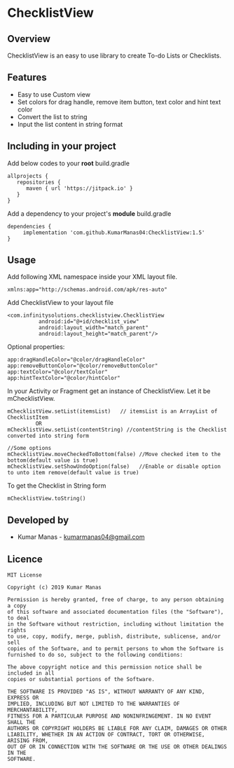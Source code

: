 # ChecklistView
## Overview
ChecklistView is an easy to use library to create To-do Lists or Checklists.

## Features
  - Easy to use Custom view
  - Set colors for drag handle, remove item button, text color and hint text color
  - Convert the list to string
  - Input the list content in string format

## Including in your project
Add below codes to your <b>root</b> build.gradle
```
allprojects {
   repositories {
      maven { url 'https://jitpack.io' }
   }
}
```
Add a dependency to your project's <b>module</b> build.gradle
```
dependencies {
     implementation 'com.github.KumarManas04:ChecklistView:1.5'
}
```
## Usage
Add following XML namespace inside your XML layout file.
```
xmlns:app="http://schemas.android.com/apk/res-auto"
```

Add ChecklistView to your layout file
```
<com.infinitysolutions.checklistview.ChecklistView
          android:id="@+id/checklist_view"
          android:layout_width="match_parent"
          android:layout_height="match_parent"/>
```
Optional properties:
```
app:dragHandleColor="@color/dragHandleColor"
app:removeButtonColor="@color/removeButtonColor"
app:textColor="@color/textColor"
app:hintTextColor="@color/hintColor"
```
In your Activity or Fragment get an instance of ChecklistView. Let it be mChecklistView.
```
mChecklistView.setList(itemsList)   // itemsList is an ArrayList of ChecklistItem
         OR
mChecklistView.setList(contentString) //contentString is the Checklist converted into string form

//Some options
mChecklistView.moveCheckedToBottom(false) //Move checked item to the bottom(default value is true)
mChecklistView.setShowUndoOption(false)   //Enable or disable option to unto item remove(default value is true)
```
To get the Checklist in String form
```
mChecklistView.toString()
```

## Developed by
* Kumar Manas - <kumarmanas04@gmail.com>

## Licence
```
MIT License

Copyright (c) 2019 Kumar Manas

Permission is hereby granted, free of charge, to any person obtaining a copy
of this software and associated documentation files (the "Software"), to deal
in the Software without restriction, including without limitation the rights
to use, copy, modify, merge, publish, distribute, sublicense, and/or sell
copies of the Software, and to permit persons to whom the Software is
furnished to do so, subject to the following conditions:

The above copyright notice and this permission notice shall be included in all
copies or substantial portions of the Software.

THE SOFTWARE IS PROVIDED "AS IS", WITHOUT WARRANTY OF ANY KIND, EXPRESS OR
IMPLIED, INCLUDING BUT NOT LIMITED TO THE WARRANTIES OF MERCHANTABILITY,
FITNESS FOR A PARTICULAR PURPOSE AND NONINFRINGEMENT. IN NO EVENT SHALL THE
AUTHORS OR COPYRIGHT HOLDERS BE LIABLE FOR ANY CLAIM, DAMAGES OR OTHER
LIABILITY, WHETHER IN AN ACTION OF CONTRACT, TORT OR OTHERWISE, ARISING FROM,
OUT OF OR IN CONNECTION WITH THE SOFTWARE OR THE USE OR OTHER DEALINGS IN THE
SOFTWARE.
```
